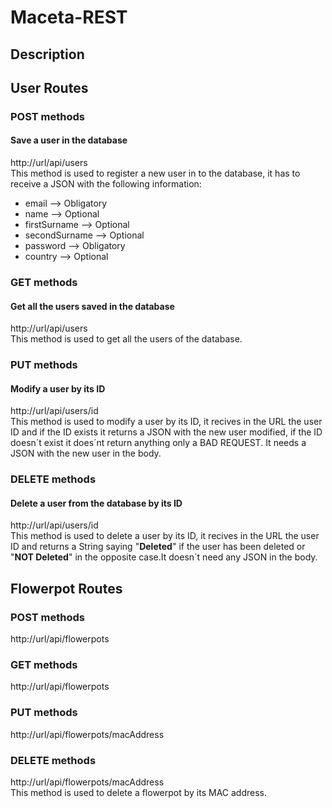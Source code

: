 # Maceta-REST
## Description

## User Routes
### POST methods
#### Save a user in the database
http://url/api/users  
This method is used to register a new user in to the database, it has to receive a JSON with the following information:
  * email --> Obligatory
  * name --> Optional
  * firstSurname --> Optional
  * secondSurname --> Optional
  * password --> Obligatory
  * country --> Optional
### GET methods
#### Get all the users saved in the database
http://url/api/users  
This method is used to get all the users of the database.
### PUT methods
#### Modify a user by its ID
http://url/api/users/id  
This method is used to modify a user by its ID, it recives in the URL the user ID and if the ID exists it returns a JSON with the new user modified, if the ID doesn´t exist it does´nt return anything only a BAD REQUEST. It needs a JSON with the new user in the body.
### DELETE methods
#### Delete a user from the database by its ID
http://url/api/users/id  
This method is used to delete a user by its ID, it recives in the URL the user ID and returns a String saying "**Deleted**" if the user has been deleted or "**NOT Deleted**" in the opposite case.It doesn´t need any JSON in the body.
## Flowerpot Routes 
### POST methods
http://url/api/flowerpots
### GET methods
http://url/api/flowerpots
### PUT methods
http://url/api/flowerpots/macAddress
### DELETE methods
http://url/api/flowerpots/macAddress  
This method is used to delete a flowerpot by its MAC address.
